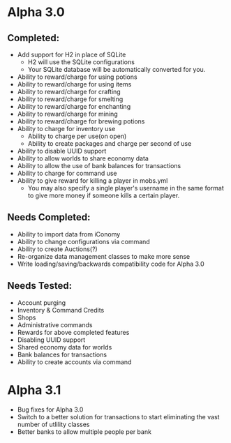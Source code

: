 Alpha 3.0
============
Completed:
----------

* Add support for H2 in place of SQLite
  * H2 will use the SQLite configurations
  * Your SQLite database will be automatically converted for you.
* Ability to reward/charge for using potions
* Ability to reward/charge for using items
* Ability to reward/charge for crafting
* Ability to reward/charge for smelting
* Ability to reward/charge for enchanting
* Ability to reward/charge for mining
* Ability to reward/charge for brewing potions
* Ability to charge for inventory use
  * Ability to charge per use(on open)
  * Ability to create packages and charge per second of use
* Ability to disable UUID support
* Ability to allow worlds to share economy data
* Ability to allow the use of bank balances for transactions
* Ability to charge for command use
* Ability to give reward for killing a player in mobs.yml
  * You may also specify a single player's username in the same format to
  give more money if someone kills a certain player.


Needs Completed:
-----------------
* Ability to import data from iConomy
* Ability to change configurations via command
* Ability to create Auctions(?)
* Re-organize data management classes to make more sense
* Write loading/saving/backwards compatibility code for Alpha 3.0

Needs Tested:
-------------
* Account purging
* Inventory & Command Credits
* Shops
* Administrative commands
* Rewards for above completed features
* Disabling UUID support
* Shared economy data for worlds
* Bank balances for transactions
* Ability to create accounts via command


Alpha 3.1
================

* Bug fixes for Alpha 3.0
* Switch to a better solution for transactions to start eliminating the vast number of utlility classes
* Better banks to allow multiple people per bank